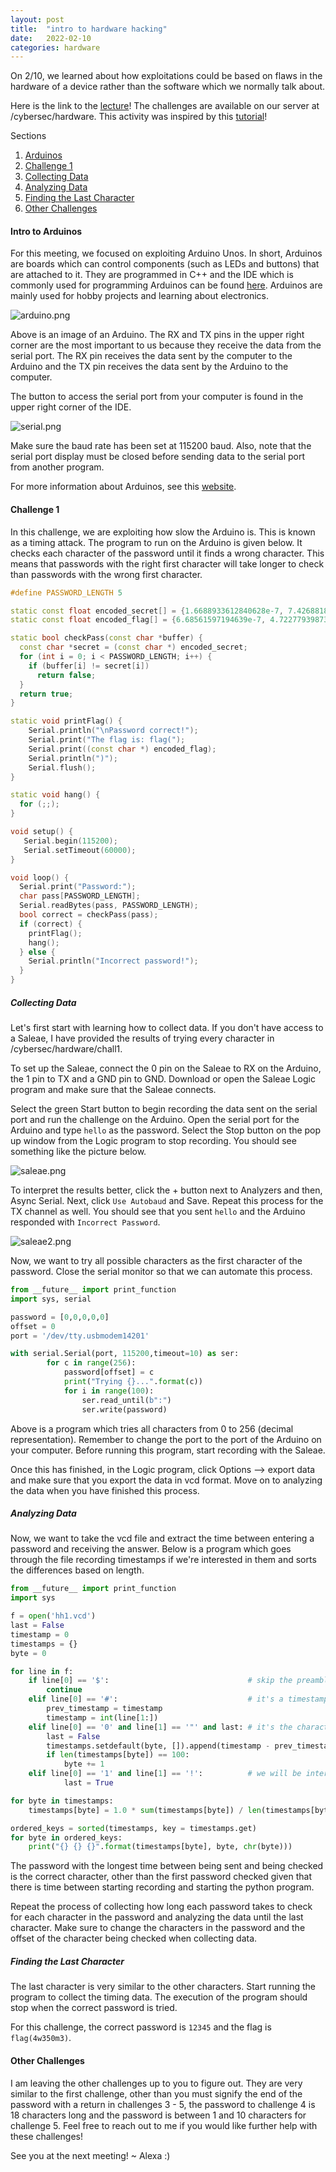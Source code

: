 ```yaml
---
layout: post
title:  "intro to hardware hacking"
date:   2022-02-10
categories: hardware
---
```


On 2/10, we learned about how exploitations could be based on flaws in the hardware of a device rather than the software which we normally talk about.

Here is the link to the [lecture](https://docs.google.com/presentation/d/12pmH7PvSmoWtyoNpJCaD1KGpjq-SwAGsPCzqNUMQZPs/edit?usp=sharing)! The challenges are available on our server at /cybersec/hardware. This activity was inspired by this [tutorial](https://maldroid.github.io/hardware-hacking/)!

Sections
1. [Arduinos](#intro-to-arduinos)
2. [Challenge 1](#challenge-1)
3. [Collecting Data](#collecting-data)
4. [Analyzing Data](#analyzing-data)
5. [Finding the Last Character](#finding-the-last-character)
6. [Other Challenges](#other-challenges)

#### Intro to Arduinos
For this meeting, we focused on exploiting Arduino Unos. In short, Arduinos are boards which can control components (such as LEDs and buttons) that are attached to it. They are programmed in C++ and the IDE which is commonly used for programming Arduinos can be found [here](https://www.arduino.cc/en/software). Arduinos are mainly used for hobby projects and learning about electronics.

![arduino.png](/writeups/assets/images/02-13-22/arduino.png)

Above is an image of an Arduino. The RX and TX pins in the upper right corner are the most important to us because they receive the data from the serial port. The RX pin receives the data sent by the computer to the Arduino and the TX pin receives the data sent by the Arduino to the computer.

The button to access the serial port from your computer is found in the upper right corner of the IDE.

![serial.png](/writeups/assets/images/02-13-22/serial.png)

Make sure the baud rate has been set at 115200 baud. Also, note that the serial port display must be closed before sending data to the serial port from another program.

For more information about Arduinos, see this [website](https://docs.arduino.cc/).

#### Challenge 1
In this challenge, we are exploiting how slow the Arduino is. This is known as a timing attack. The program to run on the Arduino is given below. It checks each character of the password until it finds a wrong character. This means that passwords with the right first character will take longer to check than passwords with the wrong first character.

```c++
#define PASSWORD_LENGTH 5

static const float encoded_secret[] = {1.6688933612840628e-7, 7.42688186092153e-44};
static const float encoded_flag[] = {6.68561597194639e-7, 4.722779398732359e-39};

static bool checkPass(const char *buffer) {
  const char *secret = (const char *) encoded_secret;
  for (int i = 0; i < PASSWORD_LENGTH; i++) {
    if (buffer[i] != secret[i])
      return false;
  }
  return true;
}

static void printFlag() {
    Serial.println("\nPassword correct!");
    Serial.print("The flag is: flag(");
    Serial.print((const char *) encoded_flag);
    Serial.println(")");
    Serial.flush(); 
}

static void hang() {
  for (;;);
}

void setup() { 
   Serial.begin(115200);
   Serial.setTimeout(60000);
}

void loop() {
  Serial.print("Password:");
  char pass[PASSWORD_LENGTH];
  Serial.readBytes(pass, PASSWORD_LENGTH);
  bool correct = checkPass(pass);
  if (correct) {
    printFlag();
    hang();
  } else {
    Serial.println("Incorrect password!");
  }
}
```

##### Collecting Data
Let's first start with learning how to collect data. If you don't have access to a Saleae, I have provided the results of trying every character in /cybersec/hardware/chall1.

To set up the Saleae, connect the 0 pin on the Saleae to RX on the Arduino, the 1 pin to TX and a GND pin to GND. Download or open the Saleae Logic program and make sure that the Saleae connects.

Select the green Start button to begin recording the data sent on the serial port and run the challenge on the Arduino. Open the serial port for the Arduino and type `hello` as the password. Select the Stop button on the pop up window from the Logic program to stop recording. You should see something like the picture below.

![saleae.png](/writeups/assets/images/02-13-22/saleae.png)

To interpret the results better, click the + button next to Analyzers and then, Async Serial. Next, click `Use Autobaud` and Save. Repeat this process for the TX channel as well. You should see that you sent `hello` and the Arduino responded with `Incorrect Password`.

![saleae2.png](/writeups/assets/images/02-13-22/saleae2.png)

Now, we want to try all possible characters as the first character of the password. Close the serial monitor so that we can automate this process.

```python
from __future__ import print_function
import sys, serial

password = [0,0,0,0,0]
offset = 0
port = '/dev/tty.usbmodem14201'

with serial.Serial(port, 115200,timeout=10) as ser:
        for c in range(256):
            password[offset] = c 
            print("Trying {}...".format(c))
            for i in range(100):
                ser.read_until(b":")
                ser.write(password)
```

Above is a program which tries all characters from 0 to 256 (decimal representation). Remember to change the port to the port of the Arduino on your computer. Before running this program, start recording with the Saleae.

Once this has finished, in the Logic program, click Options --> export data and make sure that you export the data in vcd format. Move on to analyzing the data when you have finished this process.

##### Analyzing Data
Now, we want to take the vcd file and extract the time between entering a password and receiving the answer. Below is a program which goes through the file recording timestamps if we're interested in them and sorts the differences based on length.

```python
from __future__ import print_function
import sys

f = open('hh1.vcd')
last = False
timestamp = 0
timestamps = {}
byte = 0

for line in f:
    if line[0] == '$':                               # skip the preamble
        continue
    elif line[0] == '#':                             # it's a timestamp
        prev_timestamp = timestamp
        timestamp = int(line[1:])
    elif line[0] == '0' and line[1] == '"' and last: # it's the character we're interested in
        last = False
        timestamps.setdefault(byte, []).append(timestamp - prev_timestamp)
        if len(timestamps[byte]) == 100:
            byte += 1
    elif line[0] == '1' and line[1] == '!':          # we will be interested in the next character
            last = True

for byte in timestamps:
    timestamps[byte] = 1.0 * sum(timestamps[byte]) / len(timestamps[byte])

ordered_keys = sorted(timestamps, key = timestamps.get)
for byte in ordered_keys:
    print("{} {} {}".format(timestamps[byte], byte, chr(byte)))
```

The password with the longest time between being sent and being checked is the correct character, other than the first password checked given that there is time between starting recording and starting the python program.

Repeat the process of collecting how long each password takes to check for each character in the password and analyzing the data until the last character. Make sure to change the characters in the password and the offset of the character being checked when collecting data.

##### Finding the Last Character
The last character is very similar to the other characters. Start running the program to collect the timing data. The execution of the program should stop when the correct password is tried.

For this challenge, the correct password is `12345` and the flag is `flag(4w350m3)`.

#### Other Challenges
I am leaving the other challenges up to you to figure out. They are very similar to the first challenge, other than you must signify the end of the password with a return in challenges 3 - 5, the password to challenge 4 is 18 characters long and the password is between 1 and 10 characters for challenge 5. Feel free to reach out to me if you would like further help with these challenges!

See you at the next meeting!
~ Alexa :)
